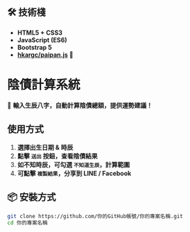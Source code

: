 ## 🛠 技術棧
- **HTML5 + CSS3** 
- **JavaScript (ES6)** 
- **Bootstrap 5** 
- **[hkargc/paipan.js](https://github.com/hkargc/paipan) 📜**


# 陰債計算系統 

📜 **輸入生辰八字，自動計算陰債總額，提供運勢建議！**

##  **使用方式**
1. **選擇出生日期 & 時辰** 
2. **點擊 `送出` 按鈕，查看陰債結果**  
3. **如不知時辰，可勾選 `不知道生辰`，計算範圍**  
4. **可點擊 `複製結果`，分享到 LINE / Facebook**  

## 📦 **安裝方式**
```sh
git clone https://github.com/你的GitHub帳號/你的專案名稱.git
cd 你的專案名稱
